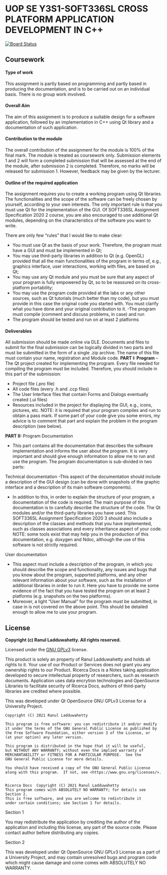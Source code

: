# UOP SE Y3S1-SOFT336SL CROSS PLATFORM APPLICATION DEVELOPMENT IN C++
[![Board Status](https://dev.azure.com/10673986/d43f2c79-7946-45df-8531-ebb4735ca9ac/a9b2e19c-1a36-43e8-afa3-147ad95e6406/_apis/work/boardbadge/10312b90-9641-4b45-9c4d-774f1e9fae96?columnOptions=1)](https://dev.azure.com/10673986/d43f2c79-7946-45df-8531-ebb4735ca9ac/_boards/board/t/a9b2e19c-1a36-43e8-afa3-147ad95e6406/Microsoft.RequirementCategory/)
## Coursework

#### Type of work
This assignment is partly based on programming and partly based in producing the documentation,
and is to be carried out on an individual basis. There is no group work involved.
#### Overall Aim
The aim of this assignment is to produce a suitable design for a software application, followed by an
implementation in C++ using Qt library and a documentation of such application.
#### Contribution to the module
The overall contribution of the assignment for the module is 100% of the final mark. The module is
treated as coursework only. Submission elements 1 and 2 will form a completed submission that will
be assessed at the end of the module, after submission 2 is completed. Therefore, no marks will be
released for submission 1. However, feedback may be given by the lecturer.
#### Outline of the required application
The assignment requires you to create a working program using Qt libraries.
The functionalities and the scope of the software can be freely chosen by yourself, according to your
own interests. The only important rule is that you must use Qt for the implementation of the GUI. Of 
SOFT336SL Assignment Specification 2020 2
course, you are also encouraged to use additional Qt modules, depending on the characteristics of
the software you want to write.

There are only few “rules” that I would like to make clear:
- You must use Qt as the basis of your work. Therefore, the program must have a GUI and
must be implemented in Qt;
- You may use third-party libraries in addition to Qt (e.g. OpenGL) provided that all the main
functionalities of the program in terms of, e.g., graphics interface, user interactions, working
with files, are based on Qt;
- You may use any Qt module and you must be sure that any aspect of your program is fully
empowered by Qt, so to be reassured on its cross-platform portability;
- You may use the program code provided at the labs or any other sources, such as Qt
tutorials (much better than my code), but you must provide in this case the original code you
started with. You must clarify what you have done and your original contribution to it.
 -The program must compile (comment and discuss problems, in case) and run
 - The program should be tested and run on at least 2 platforms

#### Deliverables
All submission should be made online via DLE. Documents and files to submit for the final
submission can be logically divided in two parts and must be submitted in the form of a single .zip
archive. The name of this file must contain your name, registration and Module code.
**PART I: Program** – The Qt project created for implementing the program. Every file needed for
compiling the program must be included. Therefore, you should include in this part of the
submission:
- Project file (.pro file)
- All code files (every .h and .ccp files)
- The User Interface files that contain Forms and Dialogs eventually created (.ui files)
- Resources included in the project for displaying the GUI, e.g., icons, pictures, etc.
NOTE: it is required that your program compiles and run to obtain a pass mark. If some part of your
code give you some errors, my advice is to comment that part and explain the problem in the
program description (see below).

**PART II:** 
Program Documentation
- This part contains all the documentation that describes the
software implementation and informs the user about the program. It is very important and should
give enough information to allow me to run and use the program. The program documentation is
sub-divided in two parts:

Technical documentation
-This aspect of the documentation should include a description of the GUI design (can be
done with snapshots of the graphic interface and a description of its main software
components).
- In addition to this, in order to explain the structure of your program, a documentation of
the code is required. The main purpose of this documentation is to carefully describe the
structure of the code. The Qt modules and/or the third-party libraries you have used. This 
SOFT336SL Assignment Specification 2020 3
should also include a description of the classes and methods that you have implemented,
such as classes associations and every inheritance aspect of your code.
NOTE: some tools exist that may help you in the production of this documentation, e.g. doxygen and
Ndoc, although the use of this software is not strictly required.
 
User documentation
- This aspect must include a description of the program, in which you should describe the
scope and functionality, any issues and bugs that you know about the program, supported
platforms, and any other relevant information about your software, such as the installation
of additional libraries in order to run it. Here you have to provide me some evidence of the
fact that you have tested the program on at least 2 platforms (e.g. snapshots on the two
platforms).
- Moreover, a light “User Manual” for the program must be submitted, in case in is not
covered on the above point. This should be detailed enough to allow me to use your
program. 

## License

**Copyright (c) Ranul Ladduwahetty. All rights reserved.**

Licensed under the [GNU GPLv3](LICENSE.txt) license.

This product is solely an property of Ranul Ladduwahetty and holds all rights to it.
Your use of our Product or Services does not grant you any ownership rights to our Product.
Ricerca Docs is a Notes taking application developed to secure intellectual property of researchers, such as research documents.
Application uses data encrytion technologies and OpenSource Libraries to facilitate security of Ricerca Docs, authors of third-party libraries are credited where possible.

This was developed under Qt OpenSource GNU GPLv3 License for a University Project.
    
    Copyright (C) 2021 Ranul Ladduwahetty

    This program is free software: you can redistribute it and/or modify
    it under the terms of the GNU General Public License as published by
    the Free Software Foundation, either version 3 of the License, or
    (at your option) any later version.

    This program is distributed in the hope that it will be useful,
    but WITHOUT ANY WARRANTY; without even the implied warranty of
    MERCHANTABILITY or FITNESS FOR A PARTICULAR PURPOSE.  See the
    GNU General Public License for more details.

    You should have received a copy of the GNU General Public License
    along with this program.  If not, see <https://www.gnu.org/licenses/>.


    Ricerca Docs  Copyright (C) 2021 Ranul Ladduwahetty
    This program comes with ABSOLUTELY NO WARRANTY; for details see Section 2.
    This is free software, and you are welcome to redistribute it
    under certain conditions; see Section 1 for details.

Section 1

You may redistribute the application by crediting the author of the application and including this license, any part of the source code.
Please contact author before distributing any copies.

Section 2

This was developed under Qt OpenSource GNU GPLv3 License as a part of a University Project, 
and may contain unresolved bugs and program code which might cause damage and come comes with ABSOLUTELY NO WARRANTY.

